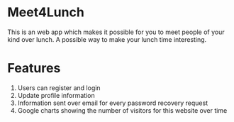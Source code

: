 Meet4Lunch
=========

This is an web app which makes it possible for you to meet people of your kind over lunch.
A possible way to make your lunch time interesting.

Features
========

1. Users can register and login
2. Update profile information
3. Information sent over email for every password recovery request
4. Google charts showing the number of visitors for this website over time
